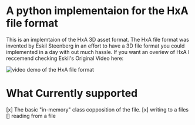 # A python implementaion for the HxA file format
This is an implemtaion of the HxA 3D asset format.
The HxA file format was invented by Eskil Steenberg
in an effort to have a 3D file format you could 
implemented in a day with out much hassle. If you want
an overiew of HxA I reccemend checking Eskil's Original
Video here: 

![video demo of the HxA file format](https://youtube.com/embed/watch?v=jlNSbSutPZE)

# What Currently supported
[x] The basic "in-memory" class copposition of the file.
[x] writing to a files
[] reading from a file
